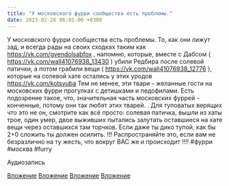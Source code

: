 ```yaml
---
title: "У московского фурри сообщества есть проблемы."
date: 2023-02-26 06:01:00 +0300
---
```


У московского фурри сообщества есть проблемы.
То, как они лижут зад, и всегда рады на своих сходках таким как https://vk.com/gvendolsabfox , напомню, которые, вместе с Дабсом ( https://vk.com/wall41076938_13430 ) убили Редбира после солевой патички, а потом грабили вещи ( https://vk.com/wall41076938_12776 ), которые на солевой хате остались у этих уродов https://vk.com/kotsyuba
Тем не менее, эти твари - желанные гости на московских фурри прогулках с детишками и педофилами.
Есть подозрение такое, что, значительная часть московских фуррей - конченные, потому они так любят этих тварей. .
Для туповатых верящих что это не он, смотрите как всё просто: солевая патичка, вышли из хаты трое, один умер, двое выживших пытались залутать оставшиеся на хате вещи через оставшихся там торчков. Если даже ты дико тупой, как бы 2+0 сложить ты должен осилить.
!!! Распространяйте это, если вам не безразлично на ту жесть, что вокруг ВАС же и происходит !!!!
#фурри #москва #furry


Аудиозапись

[Вложение](https://vk.com/photo41076938_457249582)
[Вложение](https://vk.com/photo41076938_457249583)
[Вложение](https://vk.com/photo41076938_457249586)
[Вложение](https://vk.com/photo41076938_457249585)
